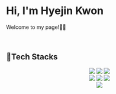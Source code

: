 <h1>Hi, I'm Hyejin Kwon</h1>
<p>Welcome to my page!👋🏼</p>

<br />
<h2>📓Tech Stacks</h2>

<div align="center">
  <img src="https://img.shields.io/badge/-HTML5-F05032?style=flat&logo=html5&logoColor=ffffff"/>
  <img src="https://img.shields.io/badge/-CSS3-007ACC?style=flat-&logo=css3"/>
  <img src="https://img.shields.io/badge/-JavaScript-%23F7DF1C?style=flat&logo=javascript&logoColor=000000&labelColor=%23F7DF1C&color=%23FFCE5A"/>
  <br />
  <img src="https://img.shields.io/badge/-TypeScript-007ACC?style=flat&logo=typescript&logoColor=white"/>
  <img src="https://img.shields.io/badge/-React-222222?style=flat&logo=react"/>
  <img src="https://img.shields.io/badge/-Vue.js-4FC08D?style=flat&logo=vuedotjs&logoColor=ffffff"/>
  <br />
  <img src="https://img.shields.io/badge/-Git-F05032?style=flat&logo=git&logoColor=ffffff"/>
</div>
